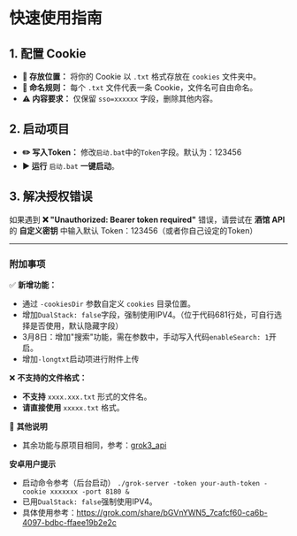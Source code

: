 # **快速使用指南**  

## **1. 配置 Cookie**  
- **📂 存放位置：** 将你的 Cookie 以 `.txt` 格式存放在 `cookies` 文件夹中。  
- **📌 命名规则：** 每个 `.txt` 文件代表一条 Cookie，文件名可自由命名。  
- **⚠️ 内容要求：** 仅保留 `sso=xxxxxx` 字段，删除其他内容。  

## **2. 启动项目**
- **✏️ 写入Token：** 修改`启动.bat`中的`Token`字段。默认为：123456
- **▶ 运行** `启动.bat` **一键启动**。  

## **3. 解决授权错误**  
如果遇到 **❌ "Unauthorized: Bearer token required"** 错误，请尝试在 **酒馆 API** 的 **自定义密钥** 中输入默认 Token：123456（或者你自己设定的Token）

---

### **附加事项**  
✅ **新增功能：**  
- 通过 `-cookiesDir` 参数自定义 `cookies` 目录位置。
- 增加`DualStack: false`字段，强制使用IPV4。（位于代码681行处，可自行选择是否使用，默认隐藏字段） 
- 3月8日：增加"搜索"功能，需在参数中，手动写入代码`enableSearch: 1`开启。
- 增加`-longtxt`启动项进行附件上传

❌ **不支持的文件格式：**  
- **不支持** `xxxx.xxx.txt` 形式的文件名。  
- **请直接使用** `xxxxx.txt` 格式。  

📌 **其他说明**  
- 其余功能与原项目相同，参考：[grok3_api](https://github.com/orzogc/grok3_api)

**安卓用户提示**
- 启动命令参考（后台启动） `./grok-server -token your-auth-token -cookie xxxxxxx -port 8180 &`
- 已用`DualStack: false`强制使用IPV4。
- 具体使用参考：https://grok.com/share/bGVnYWN5_7cafcf60-ca6b-4097-bdbc-ffaee19b2e2c
